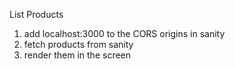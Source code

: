 
 List Products
   1. add localhost:3000 to the CORS origins in sanity
   2. fetch products from sanity
   3. render them in the screen
